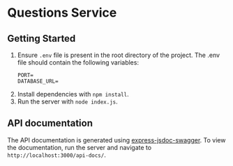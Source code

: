 # Questions Service

## Getting Started
1. Ensure `.env` file is present in the root directory of the project. The .env file should contain the following variables:
    ```
    PORT=
    DATABASE_URL=
    ```
1. Install dependencies with `npm install`.
1. Run the server with `node index.js`.

## API documentation
The API documentation is generated using [express-jsdoc-swagger](https://www.npmjs.com/package/express-jsdoc-swagger). To view the documentation, run the server and navigate to `http://localhost:3000/api-docs/`.